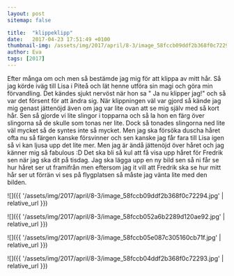 ```yaml
---
layout: post
sitemap: false

title:  "klippeklipp"
date:   2017-04-23 17:51:49 +0100
thumbnail-img: /assets/img/2017/april/8-3/image_58fccb09ddf2b368f0c72294.jpg
author: Eva
tags: [2017]
---
```





Efter många om och men så bestämde jag mig för att klippa av mitt hår. Så jag körde iväg till Lisa i Piteå och lät henne utföra sin magi och göra min förvandling. Det kändes sjukt nervöst när hon sa " Ja nu klipper jag!" och så var det försent för att ändra sig. När klippningen väl var gjord så kände jag mig genast jättenöjd även om jag var lite ovan att se mig själv med så kort hår. Sen så gjorde vi lite slingor i topparna och så la hon en färg över slingorna så de skulle som tonas ner lite. Dock så tonades slingorna ned lite väl mycket så de syntes inte så mycket. Men jag ska försöka duscha håret ofta nu så färgen kanske försvinner och sen kanske jag får fara till Lisa igen så vi kan ljusa upp det lite mer. Men jag är ändå jättenöjd över håret och jag känner mig så fabulous :D Det ska bli så kul att få visa upp håret för Fredrik sen när jag ska dit på tisdag. Jag ska lägga upp en ny bild sen så ni får se hur håret ser ut framifrån men eftersom jag it vill att Fredrik ska se hur mitt hår ser ut förrän vi ses på flygplatsen så måste jag vänta lite med den bilden.

![]({{ '/assets/img/2017/april/8-3/image_58fccb09ddf2b368f0c72294.jpg'  | relative_url }})

![]({{ '/assets/img/2017/april/8-3/image_58fccb052a6b2289d120ae92.jpg'  | relative_url }})

![]({{ '/assets/img/2017/april/8-3/image_58fccb05e087c305160cb71f.jpg'  | relative_url }})

![]({{ '/assets/img/2017/april/8-3/image_58fccb04ddf2b368f0c72293.jpg'  | relative_url }})

